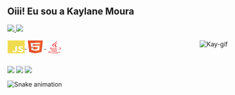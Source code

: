 ## Oiii! Eu sou a Kaylane Moura
 <div>
  <a href="https://github.com/kaymoura">
  <img height="170em" src="https://github-readme-stats.vercel.app/api?username=kaymoura&show_icons=true&theme=dracula&include_all_commits=true&count_private=true"/>
  <img height="170em" src="https://github-readme-stats.vercel.app/api/top-langs/?username=kaymoura&layout=compact&langs_count=7&theme=dracula"/>
</div>
<div style="display: inline_block"><br>
  <img align="center" alt="Kay-Js" height="30" width="40" src="https://raw.githubusercontent.com/devicons/devicon/master/icons/javascript/javascript-plain.svg">
  <img align="center" alt="Kay-HTML" height="30" width="40" src="https://raw.githubusercontent.com/devicons/devicon/master/icons/html5/html5-original.svg">
  <img align="center" alt="Kay-Java" height="30" width="40" src="https://raw.githubusercontent.com/devicons/devicon/master/icons/java/java-plain.svg">
  <img align="right" height="128em" alt="Kay-gif" src="https://media.giphy.com/media/pg0qrHz9MlMKMij6Pv/giphy.gif?cid=790b761198b15f5dec6e2f8fdb13d7ea98339feda0484d53&rid=giphy.gif&ct=g">
</div>
  
  ##
 
<div>
  <a href="https://www.instagram.com/iamkaylanee/" target="_blank"><img src="https://img.shields.io/badge/-Instagram-%23E4405F?style=for-the-badge&logo=instagram&logoColor=white" target="_blank"></a>
  <a href="https://www.linkedin.com/in/kaylane-moura-a832a419a" target="_blank"><img src="https://img.shields.io/badge/-LinkedIn-%230077B5?style=for-the-badge&logo=linkedin&logoColor=white" target="_blank"></a>
  <a href = "mailto:kaylaneemooura@gmail.com"><img src="https://img.shields.io/badge/-Gmail-%23333?style=for-the-badge&logo=gmail&logoColor=white" target="_blank"></a>

 ![Snake animation](https://github.com/kaymoura/kaymoura/blob/output/github-contribution-grid-snake.svg)
 
 </div>
  
